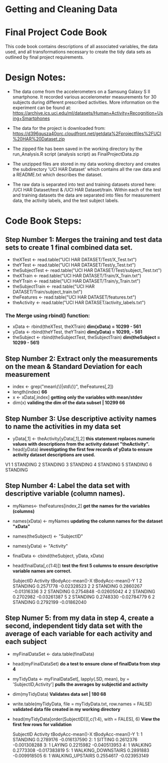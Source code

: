 # Getting and Cleaning Data

# Final Project Code Book

This code book contains descriptions of all associated variables, the data used, and all transformations necessary to 
create the tidy data sets as outlined by final project requirements.

# Design Notes:

* The data come from the accelerometers on a Samsung Galaxy S II smartphone. It recorded various accelerometer measurements for 30 subjects during different prescribed activities. More information on the experiment can be found at: https://archive.ics.uci.edu/ml/datasets/Human+Activity+Recognition+Using+Smartphones

* The data for the project is downloaded from: https://d396qusza40orc.cloudfront.net/getdata%2Fprojectfiles%2FUCI%20HAR%20Dataset.zip
* The zipped file has been saved in the working directory by the run_Analysis.R script (analysis script) as FinalProjectData.zip
* The unzipped files are stored in my data working directory and creates the subdirectory 'UCI HAR Dataset' which contains all the raw data and a README.txt which describes the dataset.
* The raw data is separated into test and training datasets stored here: /UCI HAR Dataset/test & /UCI HAR Dataset/train. Within each of the test and training datasets the data are separated into files for measurement data, the activity labels, and the test subject labels.

# Code Book Steps:

## Step Number 1: Merges the training and test data sets to create 1 final combined data set.

* theXTest <- read.table("UCI HAR DATASET/Test/X_Test.txt")
* theYTest <- read.table("UCI HAR DATASET/Test/y_Test.txt")
* theSubjectTest <- read.table("UCI HAR DATASET/Test/subject_Test.txt")
* theXTrain <- read.table("UCI HAR DATASET/Train/X_Train.txt")
* theYTrain <- read.table("UCI HAR DATASET/Train/y_Train.txt")
* theSubjectTrain <- read.table("UCI HAR DATASET/Train/subject_train.txt")
* theFeatures <- read.table("UCI HAR DATASET/features.txt")
* theActivity <- read.table("UCI HAR DATASET/activity_labels.txt")

### The Merge using rbind() function:
* xData <- rbind(theXTest, theXTrain)                     **dim(xData) = 10299 - 561**
* yData <- rbind(theYTest, theYTrain)                     **dim(yData) = 10299, - 561**
* theSubject <- rbind(theSubjectTest, theSubjectTrain)    **dim(theSubject = 10299 - 561)**

## Step Number 2: Extract only the measurements on the mean & Standard Deviation for each measurement


* index <- grep("mean\\(\\)|std\\(\\)", theFeatures[,2])
* length(index)   **66**
* x <- xData[,index]  **getting only the variables with mean/stdev**
* dim(x)  **validing the dim of the data subset  | 10299    66**

## Step Number 3:  Use descriptive activity names to name the activities in my data set


* yData[,1] <- theActivity[yData[,1],2]   **this statement replaces numeric values with descriptions from the activity dataset "theActivity".**
* head(yData)    **investigating the first few records of yData to ensure activity dataset descriptions are used.**

V1
1 STANDING
2 STANDING
3 STANDING
4 STANDING
5 STANDING
6 STANDING

## Step Number 4: Label the data set with descriptive variable (column names).

* myNames<- theFeatures[index,2]   **get the names for the variables (columns)**
* names(xData) <- myNames   **updating the column names for the dataset "xData"**
* names(theSubject) <- "SubjectID"
* names(yData) <- "Activity"
* finalData <- cbind(theSubject, yData, xData)
* head(finalData[,c(1:4)])   **test the first 5 columns to ensure descriptive variable names are correct.**

  SubjectID Activity tBodyAcc-mean()-X tBodyAcc-mean()-Y
1         2 STANDING         0.2571778       -0.02328523
2         2 STANDING         0.2860267       -0.01316336
3         2 STANDING         0.2754848       -0.02605042
4         2 STANDING         0.2702982       -0.03261387
5         2 STANDING         0.2748330       -0.02784779
6         2 STANDING         0.2792199       -0.01862040

## Step Numer 5: from my data in step 4, create a second, independent tidy data set with the average of each variable for each activity and each subject

* myFinalDataSet <- data.table(finalData)
* head(myFinalDataSet)  **do a test to ensure clone of finalData from step 4**
* myTidyData <- myFinalDataSet[, lapply(.SD, mean), by = 'SubjectID,Activity'] **pulls the averages by subjectid and activity**
* dim(myTidyData)   **Validates data set | 180 68**
* write.table(myTidyData, file = myTidyData.txt, row.names = FALSE)  **validated data file created in my working directory**
* head(myTidyData[order(SubjectID)][,c(1:4), with = FALES], 6)  **View the first few rows for validation**

   SubjectID           Activity tBodyAcc-mean()-X tBodyAcc-mean()-Y
1:         1           STANDING         0.2789176      -0.016137590
2:         1            SITTING         0.2612376      -0.001308288
3:         1             LAYING         0.2215982      -0.040513953
4:         1            WALKING         0.2773308      -0.017383819
5:         1 WALKING_DOWNSTAIRS         0.2891883      -0.009918505
6:         1   WALKING_UPSTAIRS         0.2554617      -0.023953149




